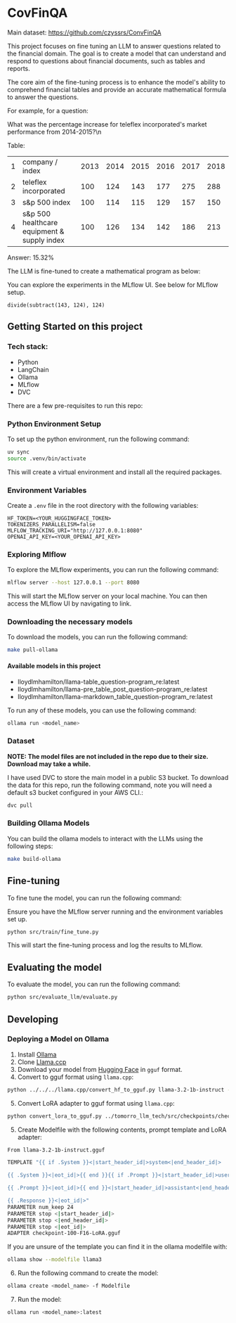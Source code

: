 # CovFinQA

Main dataset: https://github.com/czyssrs/ConvFinQA

This project focuses on fine tuning an LLM to answer questions related to the
financial domain. The goal is to create a model that can understand and respond to
questions about financial documents, such as tables and reports.

The core aim of the fine-tuning process is to enhance the model's ability to comprehend
financial tables and provide an accurate mathematical formula to answer the questions.

For example, for a question:

What was the percentage increase for teleflex incorporated's market performance from 2014-2015?\n

Table: <table class='wikitable'><tr><td>1</td><td>company / index</td><td>2013</td><td>2014</td><td>2015</td><td>2016</td><td>2017</td><td>2018</td></tr><tr><td>2</td><td>teleflex incorporated</td><td>100</td><td>124</td><td>143</td><td>177</td><td>275</td><td>288</td></tr><tr><td>3</td><td>s&p 500 index</td><td>100</td><td>114</td><td>115</td><td>129</td><td>157</td><td>150</td></tr><tr><td>4</td><td>s&p 500 healthcare equipment & supply index</td><td>100</td><td>126</td><td>134</td><td>142</td><td>186</td><td>213</td></tr></table>

Answer: 15.32%

The LLM is fine-tuned to create a mathematical program as below:

You can explore the experiments in the MLflow UI. See below for MLflow setup.

```
divide(subtract(143, 124), 124)
```

## Getting Started on this project

### Tech stack:

- Python
- LangChain
- Ollama
- MLflow
- DVC

There are a few pre-requisites to run this repo:

### Python Environment Setup

To set up the python environment, run the following command:

```bash
uv sync
source .venv/bin/activate
```

This will create a virtual environment and install all the required packages.

### Environment Variables
Create a `.env` file in the root directory with the following variables:

```env
HF_TOKEN=<YOUR_HUGGINGFACE_TOKEN>
TOKENIZERS_PARALLELISM=false
MLFLOW_TRACKING_URI="http://127.0.0.1:8080"
OPENAI_API_KEY=<YOUR_OPENAI_API_KEY>
```

### Exploring Mlflow

To explore the MLflow experiments, you can run the following command:

```bash
mlflow server --host 127.0.0.1 --port 8080
```

This will start the MLflow server on your local machine. 
You can then access the MLflow UI by navigating to link.

### Downloading the necessary models
To download the models, you can run the following command:

```bash
make pull-ollama
```

#### Available models in this project

- lloydlmhamilton/llama-table_question-program_re:latest
- lloydlmhamilton/llama-pre_table_post_question-program_re:latest
- lloydlmhamilton/llama-markdown_table_question-program_re:latest

To run any of these models, you can use the following command:

```bash
ollama run <model_name>
```

### Dataset

**NOTE: The model files are not included in the repo due to their size. Download may take
a while.**

I have used DVC to store the main model in a public S3 bucket.
To download the data for this repo, run the following command, note you will need
a default s3 bucket configured in your AWS CLI.:

```bash
dvc pull
```

### Building Ollama Models

You can build the ollama models to interact with the LLMs using the following steps:
```bash
make build-ollama
```

## Fine-tuning
To fine tune the model, you can run the following command:

Ensure you have the MLflow server running and the environment variables set up.

```bash
python src/train/fine_tune.py
```

This will start the fine-tuning process and log the results to MLflow.

## Evaluating the model
To evaluate the model, you can run the following command:

```bash
python src/evaluate_llm/evaluate.py
```

## Developing

### Deploying a Model on Ollama

1. Install [Ollama](https://ollama.com)
2. Clone [Llama.ccp](https://github.com/ggerganov/llama.cpp) 
3. Download your model from [Hugging Face](https://huggingface.co/llama-3) in `gguf`
format.
4. Convert to gguf format using `llama.cpp`:
```bash
python ../../../llama.cpp/convert_hf_to_gguf.py llama-3.2-1b-instruct --outfile llama-3.2-1b-instruct.gguf
```
5. Convert LoRA adapter to gguf format using `llama.cpp`:
```bash
python convert_lora_to_gguf.py ../tomorro_llm_tech/src/checkpoints/checkpoint-100/ --outfile ../tomorro_llm_tech/src/models/lora/
```

5. Create Modelfile with the following contents, prompt template and LoRA adapter:
```bash
From llama-3.2-1b-instruct.gguf

TEMPLATE "{{ if .System }}<|start_header_id|>system<|end_header_id|>

{{ .System }}<|eot_id|>{{ end }}{{ if .Prompt }}<|start_header_id|>user<|end_header_id|>

{{ .Prompt }}<|eot_id|>{{ end }}<|start_header_id|>assistant<|end_header_id|>

{{ .Response }}<|eot_id|>"
PARAMETER num_keep 24
PARAMETER stop <|start_header_id|>
PARAMETER stop <|end_header_id|>
PARAMETER stop <|eot_id|>
ADAPTER checkpoint-100-F16-LoRA.gguf
```

If you are unsure of the template you can find it in the ollama modelfile with:

```bash
ollama show --modelfile llama3

```

6. Run the following command to create the model:
```bash
ollama create <model_name> -f Modelfile
```
7. Run the model:
```bash
ollama run <model_name>:latest
```

